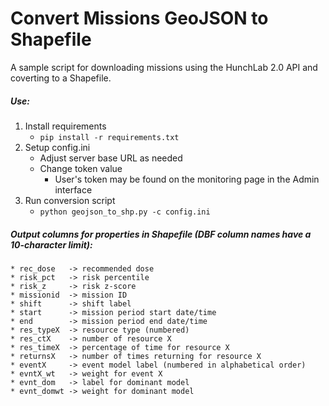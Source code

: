 # Convert Missions GeoJSON to Shapefile
A sample script for downloading missions using the HunchLab 2.0 API and coverting to a Shapefile.

##### Use:
1.  Install requirements
    * `pip install -r requirements.txt`
2.  Setup config.ini
    * Adjust server base URL as needed
    * Change token value
      * User's token may be found on the monitoring page in the Admin interface
3.  Run conversion script
    * `python geojson_to_shp.py -c config.ini`
    
##### Output columns for properties in Shapefile (DBF column names have a 10-character limit):
    * rec_dose   -> recommended dose
    * risk_pct   -> risk percentile
    * risk_z     -> risk z-score
    * missionid  -> mission ID
    * shift      -> shift label
    * start      -> mission period start date/time
    * end        -> mission period end date/time
    * res_typeX  -> resource type (numbered)
    * res_ctX    -> number of resource X
    * res_timeX  -> percentage of time for resource X
    * returnsX   -> number of times returning for resource X
    * eventX     -> event model label (numbered in alphabetical order)
    * evntX_wt   -> weight for event X
    * evnt_dom   -> label for dominant model
    * evnt_domwt -> weight for dominant model
